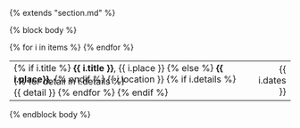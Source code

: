 {% extends "section.md" %}

{% block body %}
<table class="table table-hover">
{% for i in items %}
<tr>
  <td>
<p markdown="1" style='margin: 0'>
{% if i.title %}
<strong>{{ i.title }}</strong>, {{ i.place }}
{% else %}
<strong>{{ i.place}}</strong>,
{% endif %}
{{ i.location }}
{% if i.details %}
<p style='margin-top:-1em;margin-bottom:0em' markdown='1'>
{% for detail in i.details %}
<br> {{ detail }}
{% endfor %}
{% endif %}
</p>
  </td>
  <td class='col-md-2' style='text-align:right;'>{{ i.dates }}</td>
</tr>
{% endfor %}
</table>
{% endblock body %}
